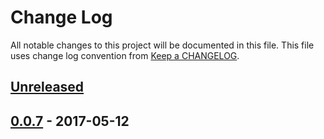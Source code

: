# Change Log
All notable changes to this project will be documented in this file.
This file uses change log convention from [Keep a CHANGELOG](http://keepachangelog.com).

## [Unreleased]

## [0.0.7] - 2017-05-12


[Unreleased]: https://github.com/dgnest/ansible-role-common/compare/0.0.7...HEAD
[0.0.7]: https://github.com/dgnest/ansible-role-common/compare/0.0.6...0.0.7
[0.0.6]: https://github.com/dgnest/ansible-role-common/compare/0.0.5...0.0.6
[0.0.5]: https://github.com/dgnest/ansible-role-common/compare/0.0.4...0.0.5
[0.0.4]: https://github.com/dgnest/ansible-role-common/compare/0.0.3...0.0.4
[0.0.3]: https://github.com/dgnest/ansible-role-common/compare/0.0.2...0.0.3
[0.0.2]: https://github.com/dgnest/ansible-role-common/compare/0.0.1...0.0.2
[0.0.1]: https://github.com/dgnest/ansible-role-common/compare/0.0.0...0.0.1

[CHANGELOG.md]: CHANGELOG.md
[CONTRIBUTING.md]: CONTRIBUTING.md
[LICENCE.md]: LICENCE.md
[README.md]: README.md
